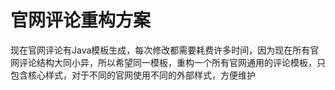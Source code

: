 # 官网评论重构方案

  现在官网评论有Java模板生成，每次修改都需要耗费许多时间，因为现在所有官网评论结构大同小异，所以希望同一模板，重构一个所有官网通用的评论模板，只包含核心样式，对于不同的官网使用不同的外部样式，方便维护

## 